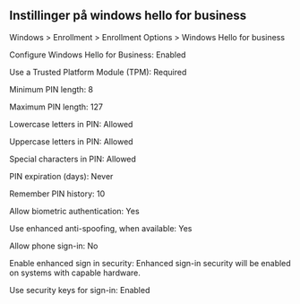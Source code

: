## Instillinger på windows hello for business


Windows > Enrollment > Enrollment Options > Windows Hello for business

Configure Windows Hello for Business: Enabled

Use a Trusted Platform Module (TPM): Required

Minimum PIN length: 8

Maximum PIN length: 127

Lowercase letters in PIN: Allowed

Uppercase letters in PIN: Allowed

Special characters in PIN: Allowed

PIN expiration (days): Never

Remember PIN history: 10

Allow biometric authentication: Yes

Use enhanced anti-spoofing, when available: Yes

Allow phone sign-in: No

Enable enhanced sign in security: Enhanced sign-in security will be enabled on systems with capable hardware.

Use security keys for sign-in: Enabled